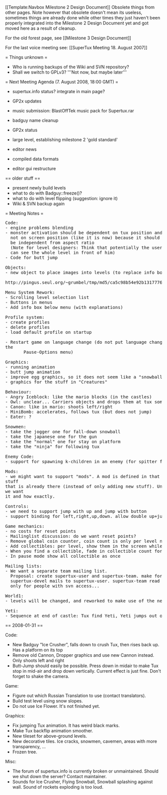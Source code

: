 [[Template:Navbox Milestone 2 Design Document]]
Obsolete things from other pages. Note however that obsolete doesn't mean its useless, sometimes things are already done while other times they just haven't been properly integrated into the Milestone 2 Design Document yet and got moved here as a result of cleanup.

For the old forest page, see [[Milestone 3 Design Document]]

For the last voice meeting see: [[SuperTux Meeting 18. August 2007]]

= Things unknown =

* Who is running backups of the Wiki and SVN repository?
* Shall we switch to GPLv3? '''Not now, but maybe later'''
<math>Insert formula here</math>

= Next Meeting Agenda (7. August 2008, 18:00 GMT) =

* supertux.info status? integrate in main page?
* GP2x updates

* music submission: BlastOffTek music pack for Supertux.rar
* badguy name cleanup
* GP2x status
* large level, establishing milestone 2 'gold standard'
* editor news
* compiled data formats
* editor gui restructure

== older stuff ==

* present newly build levels
* what to do with Badguy::freeze()?
* what to do with level flipping (suggestion: ignore it)
* Wiki & SVN backup again

= Meeting Notes =

<pre>
Code:
- engine problems blending
- monster activation should be dependent on tux position and
  not on screen position (like it is now) because it should
  be independent from aspect ratio
  (Note for level designers: Think that potentially the user
  can see the whole level in front of him)
- Code for butt jump

Objects:
- new object to place images into levels (to replace info boxes):

http://pingus.seul.org/~grumbel/tmp/md5/ca5c98b54e92b1317776c49970f2bbbe-info-boxes-done-right.png

Menu System Rework:
- Scrolling level selection list
- Buttons in menus
- Add info box below menu (with explanations)

Profile system:
- create profiles
- delete profiles
- load default profile on startup

- Restart game on language change (do not put language change menu into
the
       Pause-Options menu)

Graphics:
- running animation
- butt jump animation
- improve egg graphics, so it does not seem like a "snowball"
- graphics for the stuff in "Creatures"

Behaviour:
- Angry Iceblock: like the mario blocks (in the castles)
- Owl: unclear... Carriers objects and drops them at tux somehow, but not clear.
- Canon: like in mario: shoots left/right
- MiniBomb: accelerates, follows tux (but does not jump)
- Eater: ?

Snowmen:
- take the jogger one for fall-down snowball
- take the japanese one for the gun
- take the "normal" one for stay on platform
- take the "ninja" for following tux

Enemy Code:
- support for spawning k-children in an enemy (for spitter for example)

Mods:
- we might want to support "mods". A mod is defined in that it replaces
stuff
that is already there (instead of only adding new stuff). Undecided if
we want
it and how exactly.

Controls:
- we need to support jump with up and jump with button
- support binding for left,right,up,down. allow double up+jump config

Game mechanics:
- no costs for reset points
- Mailinglist discussion: do we want reset points?
- Remove global coin counter, coin count is only per level now  (similar to collectibles)
- Add collectibles: per level, show them in the screen while playing the level
- When you find a collectible, fade in collectible count for a short time
- In pause mode show all collectible as once

Mailing lists:
- We want a separate team mailing list.
  Proposal: create supertux-user and supertux-team. make forward
  supertux-devel mails to supertux-user. supertux-team read everyone but write
  only for people with svn access...

World1:
- levels will be changed, and reworked to make use of the new features

Yeti:
- Sequence at end of castle: Tux find Yeti, Yeti jumps out of the window and  flees
</pre>

== 2008-01-31 ==

Code:
* New Badguy "Ice Crusher", falls down to crush Tux, then rises back up. Has a platform on its top
* Remove old Cannon, Dropper graphics and use new Cannon instead. Only shoots left and right
* Butt-Jump should easily be possible. Press down in midair to make Tux stop in mid-air and drop down vertically. Current effect is just fine. Don't forget to shake the camera.

Game:
* Figure out which Russian Translation to use (contact translators).
* Build test level using snow slopes.
* Do not use Ice Flower. It's not finished yet.

Graphics:
* Fix jumping Tux animation. It has weird black marks.
* Make Tux backflip animation smoother.
* New tileset for above-ground levels.
* New decorative tiles. Ice cracks, snowmen, cavemen, areas with more transparency, ...
* Frozen tree.

Misc:
* The forum of supertux.info is currently broken or unmaintained. Should we shut down the server? Contact maintainer.
* Sounds for Ice Crusher, Flying Snowball, Snowball splashing against wall. Sound of rockets exploding is too loud.
